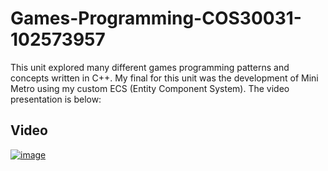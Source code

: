 # Games-Programming-COS30031-102573957
This unit explored many different games programming patterns and concepts written in C++. My final for this unit was the development of Mini Metro using my custom ECS (Entity Component System). The video presentation is below:

## Video
[![image](https://user-images.githubusercontent.com/53892067/204205380-d7cc5851-2c13-4edc-bbf3-509cf6f15d4c.png)](https://youtu.be/oTyUCax5AJw)
